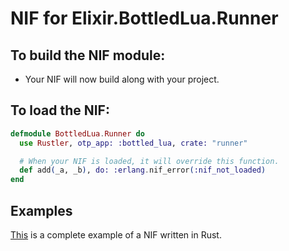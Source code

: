 # NIF for Elixir.BottledLua.Runner

## To build the NIF module:

- Your NIF will now build along with your project.

## To load the NIF:

```elixir
defmodule BottledLua.Runner do
  use Rustler, otp_app: :bottled_lua, crate: "runner"

  # When your NIF is loaded, it will override this function.
  def add(_a, _b), do: :erlang.nif_error(:nif_not_loaded)
end
```

## Examples

[This](https://github.com/rusterlium/NifIo) is a complete example of a NIF written in Rust.

